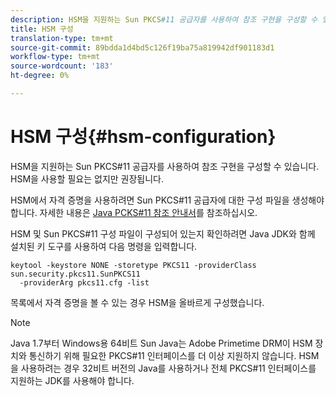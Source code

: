 ```yaml
---
description: HSM을 지원하는 Sun PKCS#11 공급자를 사용하여 참조 구현을 구성할 수 있습니다. HSM을 사용할 필요는 없지만 권장됩니다.
title: HSM 구성
translation-type: tm+mt
source-git-commit: 89bdda1d4bd5c126f19ba75a819942df901183d1
workflow-type: tm+mt
source-wordcount: '183'
ht-degree: 0%

---
```



# HSM 구성{#hsm-configuration}

HSM을 지원하는 Sun PKCS#11 공급자를 사용하여 참조 구현을 구성할 수 있습니다. HSM을 사용할 필요는 없지만 권장됩니다.

HSM에서 자격 증명을 사용하려면 Sun PKCS#11 공급자에 대한 구성 파일을 생성해야 합니다. 자세한 내용은 [Java PCKS#11 참조 안내서](https://docs.oracle.com/javase/1.5.0/docs/guide/security/p11guide.html)를 참조하십시오.

HSM 및 Sun PKCS#11 구성 파일이 구성되어 있는지 확인하려면 Java JDK와 함께 설치된 키 도구를 사용하여 다음 명령을 입력합니다.

```
keytool -keystore NONE -storetype PKCS11 -providerClass sun.security.pkcs11.SunPKCS11 
  -providerArg pkcs11.cfg -list
```

목록에서 자격 증명을 볼 수 있는 경우 HSM을 올바르게 구성했습니다.

>[!NOTE]
>
>Java 1.7부터 Windows용 64비트 Sun Java는 Adobe Primetime DRM이 HSM 장치와 통신하기 위해 필요한 PKCS#11 인터페이스를 더 이상 지원하지 않습니다. HSM을 사용하려는 경우 32비트 버전의 Java를 사용하거나 전체 PKCS#11 인터페이스를 지원하는 JDK를 사용해야 합니다.

